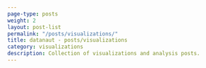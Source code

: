 ```yaml
---
page-type: posts
weight: 2
layout: post-list
permalink: "/posts/visualizations/"
title: datanaut - posts/visualizations
category: visualizations
description: Collection of visualizations and analysis posts.
---
```

